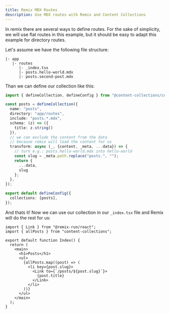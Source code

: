```yaml
---
title: Remix MDX Routes
description: Use MDX routes with Remix and Content Collections
---
```


In remix there are several ways to define routes. For the sake of simplicity, we will use flat routes in this example, but it should be easy to adapt this example for directory routes.

Let's assume we have the following file structure:

```text
|- app
   |- routes
      |- _index.tsx
      |- posts.hello-world.mdx
      |- posts.second-post.mdx
```

Than we can define our collection like this:

```ts
import { defineCollection, defineConfig } from "@content-collections/core";

const posts = defineCollection({
  name: "posts",
  directory: "app/routes",
  include: "posts.*.mdx",
  schema: (z) => ({
    title: z.string()
  }),
  // we can exclude the content from the data
  // because remix will load the content for us
  transform: async (_, {content, _meta, ...data}) => {
    // turn e.g.: posts.hello-world.mdx into hello-world
    const slug = _meta.path.replace("posts.", "");
    return {
      ...data,
      slug
    };
  },
});

export default defineConfig({
  collections: [posts],
});
```

And thats it! Now we can use our collection in our `_index.tsx` file and Remix will do the rest for us:

```tsx
import { Link } from "@remix-run/react";
import { allPosts } from "content-collections";

export default function Index() {
  return (
    <main>
      <h1>Posts</h1>
      <ul>
        {allPosts.map((post) => (
          <li key={post.slug}>
            <Link to={`/posts/${post.slug}`}>
              {post.title}
            </Link>
          </li>
        ))}
      </ul>
    </main>
  );
}

```